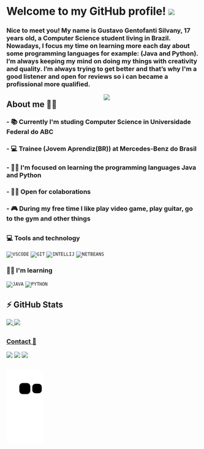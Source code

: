 # Welcome to my GitHub profile! <img  src="https://raw.githubusercontent.com/MartinHeinz/MartinHeinz/master/wave.gif" width = "40">


### Nice to meet you! My name is Gustavo Gentofanti Silvany, 17 years old, a Computer Science student living in Brazil. Nowadays, I focus my time on learning more each day about some programming languages for example: (Java and Python). I’m always keeping my mind on doing my things with creativity and quality. I’m always trying to get better and that’s why I'm a good listener and open for reviews so i can became a profissional more qualified.
<img width="250px" align="right" src="https://user-images.githubusercontent.com/98665008/156689461-b3a8957d-c06f-4de7-8956-5928384a9e18.png">

## About me 👨‍💼

### - 📚 Currently I'm studing Computer Science in Universidade Federal do ABC

### - 💻 Trainee (Jovem Aprendiz(BR)) at Mercedes-Benz do Brasil

### - 👩‍💻 I'm focused on learning the programming languages Java and Python

### - 🤝🏻 Open for colaborations

### - 🎮 During my free time I like play video game, play guitar, go to the gym and other things

## 
### 💻 Tools and technology

<code><img width="40px" src="https://cdn.jsdelivr.net/gh/devicons/devicon/icons/vscode/vscode-original.svg" title = "VSCODE"/></code>
<code><img width="40px" src="https://cdn.jsdelivr.net/gh/devicons/devicon/icons/git/git-original.svg" title = "GIT"/></code>
<code><img width="40px" src="https://cdn.jsdelivr.net/gh/devicons/devicon/icons/intellij/intellij-original.svg" title = "INTELLIJ"/></code>
<code><img width="40px" src="https://upload.wikimedia.org/wikipedia/commons/9/98/Apache_NetBeans_Logo.svg" title = "NETBEANS"/></code>

### 👨‍🎓 I'm learning

<code><img width="40px" src="https://cdn.jsdelivr.net/gh/devicons/devicon/icons/java/java-original.svg" title = "JAVA"/></code>
<code><img width="40px" src="https://cdn.jsdelivr.net/gh/devicons/devicon/icons/python/python-original.svg" title = "PYTHON"/></code>

##
  ## ⚡ GitHub Stats
  
<div align="left/right">
  <a href="https://github.com/gustavogentofanti">
  <img height="180em" src="https://github-readme-stats.vercel.app/api?username=gustavogentofanti&show_icons=true&theme=tokyonight&include_all_commits=true&count_private=true"/> 
  <img height="180em" src="https://github-readme-stats.vercel.app/api/top-langs/?username=gustavogentofanti&layout=compact&langs_count=7&theme=tokyonight"/>
</div>
  
  ##
  ### Contact 📱
  
  <div>
  <a href="https://instagram.com/gentuuu" target="_blank"><img src="https://img.shields.io/badge/-Instagram-%23E4405F?style=for-the-badge&logo=instagram&logoColor=white" target="_blank"></a>
  <a href = "mailto:gustavogentofanti.pro@gmail.com"><img src="https://img.shields.io/badge/Gmail-D14836?style=for-the-badge&logo=gmail&logoColor=white" target="_blank"></a>
  <a href="https://www.linkedin.com/in/gustavo-gentofanti-silvany-45125122b" target="_blank"><img src="https://img.shields.io/badge/-LinkedIn-%230077B5?style=for-the-badge&logo=linkedin&logoColor=white" target="_blank"></a> 
  </div>
 
 
  ##
  
![Snake animation](https://github.com/gustavogentofanti/gustavogentofanti/blob/output/github-contribution-grid-snake.svg)
